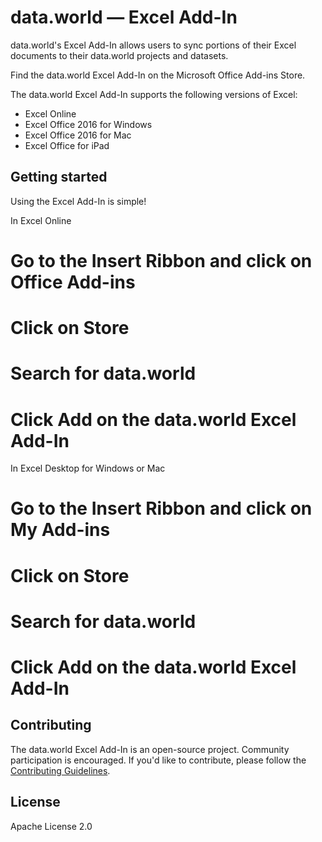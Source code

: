 # data.world — Excel Add-In

data.world's Excel Add-In allows users to sync portions of their Excel documents to their data.world projects and datasets.  

Find the data.world Excel Add-In on the Microsoft Office Add-ins Store.

The data.world Excel Add-In supports the following versions of Excel:

* Excel Online
* Excel Office 2016 for Windows
* Excel Office 2016 for Mac
* Excel Office for iPad

## Getting started

Using the Excel Add-In is simple!

In Excel Online

# Go to the Insert Ribbon and click on Office Add-ins
# Click on Store
# Search for data.world
# Click Add on the data.world Excel Add-In

In Excel Desktop for Windows or Mac

# Go to the Insert Ribbon and click on My Add-ins
# Click on Store
# Search for data.world
# Click Add on the data.world Excel Add-In

## Contributing

The data.world Excel Add-In is an open-source project. Community participation is encouraged.
If you'd like to contribute, please follow the [Contributing Guidelines](CONTRIBUTING.md).

## License

Apache License 2.0